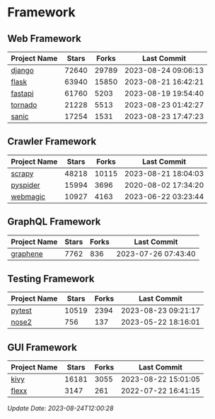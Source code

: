 # Framework

## Web Framework
| Project Name | Stars | Forks | Last Commit |
| ------------ | ----- | ----- | ----------- |
| [django](https://github.com/django/django) | 72640 | 29789 | 2023-08-24 09:06:13 |
| [flask](https://github.com/pallets/flask) | 63940 | 15850 | 2023-08-21 16:42:21 |
| [fastapi](https://github.com/tiangolo/fastapi) | 61760 | 5203 | 2023-08-19 19:54:40 |
| [tornado](https://github.com/tornadoweb/tornado) | 21228 | 5513 | 2023-08-23 01:42:27 |
| [sanic](https://github.com/sanic-org/sanic) | 17254 | 1531 | 2023-08-23 17:47:23 |

## Crawler Framework
| Project Name | Stars | Forks | Last Commit |
| ------------ | ----- | ----- | ----------- |
| [scrapy](https://github.com/scrapy/scrapy) | 48218 | 10115 | 2023-08-21 18:04:03 |
| [pyspider](https://github.com/binux/pyspider) | 15994 | 3696 | 2020-08-02 17:34:20 |
| [webmagic](https://github.com/code4craft/webmagic) | 10927 | 4163 | 2023-06-22 03:23:44 |

## GraphQL Framework
| Project Name | Stars | Forks | Last Commit |
| ------------ | ----- | ----- | ----------- |
| [graphene](https://github.com/graphql-python/graphene) | 7762 | 836 | 2023-07-26 07:43:40 |

## Testing Framework
| Project Name | Stars | Forks | Last Commit |
| ------------ | ----- | ----- | ----------- |
| [pytest](https://github.com/pytest-dev/pytest) | 10519 | 2394 | 2023-08-23 09:21:17 |
| [nose2](https://github.com/nose-devs/nose2) | 756 | 137 | 2023-05-22 18:16:01 |

## GUI Framework
| Project Name | Stars | Forks | Last Commit |
| ------------ | ----- | ----- | ----------- |
| [kivy](https://github.com/kivy/kivy) | 16181 | 3055 | 2023-08-22 15:01:05 |
| [flexx](https://github.com/flexxui/flexx) | 3147 | 261 | 2022-07-22 16:41:15 |

*Update Date: 2023-08-24T12:00:28*